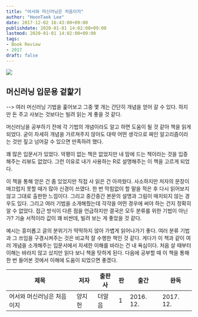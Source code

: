 ```yaml
---
title: "어서와 머신러닝은 처음이지"
author: "HoonTaek Lee"
date: 2017-12-02 16:43:00+09:00
publishdate: 2020-01-01 14:02:00+09:00
lastmod: 2020-01-01 14:02:00+09:00
tags:
- Book Review
- 2017
draft: false
---
```


![](http://image.kyobobook.co.kr/images/book/xlarge/737/x9791195484737.jpg)

## 머신러닝 입문용 겉핥기

--> 여러 머신러닝 기법을 훑어보고 그중 몇 개는 간단히 개념을 얻어 갈 수 있다. 하지만 돈 주고 사보는 것보다는 빌려 읽는 게 좋을 것 같다.

머신러닝을 공부하기 전에 각 기법의 개념이라도 알고 하면 도움이 될 것 같아 책을 읽게 되었다. 굳이 자세히 개념을 가르쳐주지 않아도 대략 어떤 생각으로 짜인 알고리즘이라는 것만 짚고 넘어갈 수 있으면 만족하려 했다.

꽤 많은 입문서가 있었다. 악평이 없는 책은 없었지만 내 맘에 드는 책이라는 것을 입증해주는 리뷰도 없었다. 그런 이유로 내가 사용하는 R로 설명해주는 이 책을 고르게 되었다.

이 책을 통해 얻은 건 좀 있었지만 직접 사 읽은 건 아까웠다. 사소하지만 저자의 문장이 매끄럽지 못할 때가 많아 신경이 쓰였다. 한 번 막힘없이 할 말을 적은 후 다시 읽어보지 않고 그대로 출판한 느낌이다. 그리고 중간중간 본문의 설명과 그림이 매치되지 않는 경우도 있다. 그리고 여러 기법을 소개해줬는데 각각을 어떤 경우에 써야 하는 건지 정확히 알 수 없었다. 접근 방식이 다른 점을 언급하지만 결국은 모두 분류를 위한 기법이 아닌가? 기술 서적이라 값이 꽤 비싼데, 빌려 보는 게 좋았을 것 같다.

예시는 흥미롭고 글의 분위기가 딱딱하지 않아 가볍게 읽어나가기 좋다. 여러 분류 기법과 그 쓰임을 구경시켜주는 것은 비교적 잘 수행한 책인 것 같다. 게다가 이 책과 같이 여러 개념을 소개해주는 입문서에서 자세한 이해를 바라는 건 내 욕심이다. 처음 살 때부터 이해는 바라지 않고 샀지만 읽다 보니 책을 탓하게 된다. 다음에 공부할 때 이 책을 통해 한 번 들어본 것에서 이해에 도움이 되었으면 좋겠다.

|제목|저자|출판사|판|출간|완독|
|------|---|---|---|---|---|
|어서와 머신러닝은 처음이지|양지헌|더알음|1|2016. 12.|2017. 12.|
